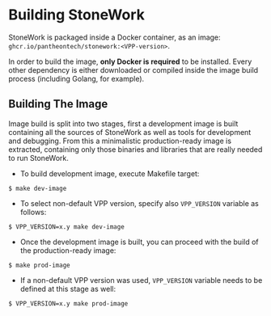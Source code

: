 Building StoneWork
==================

StoneWork is packaged inside a Docker container, as an image: `ghcr.io/pantheontech/stonework:<VPP-version>`.

In order to build the image, **only Docker is required** to be installed. Every other dependency is either downloaded
or compiled inside the image build process (including Golang, for example).

## Building The Image

Image build is split into two stages, first a development image is built containing all the sources of StoneWork
as well as tools for development and debugging. From this a minimalistic production-ready image is extracted,
containing only those binaries and libraries that are really needed to run StoneWork.

- To build development image, execute Makefile target:

```
$ make dev-image
```

- To select non-default VPP version, specify also `VPP_VERSION` variable as follows:

```
$ VPP_VERSION=x.y make dev-image
```

- Once the development image is built, you can proceed with the build of the production-ready image:

```
$ make prod-image
```

- If a non-default VPP version was used, `VPP_VERSION` variable needs to be defined at this stage as well:

```
$ VPP_VERSION=x.y make prod-image
```
